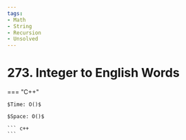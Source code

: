 ```yaml
---
tags:
- Math
- String
- Recursion
- Unsolved
---
```



# 273. Integer to English Words

=== "C++"

    $Time: O()$

    $Space: O()$

    ``` c++
    ```